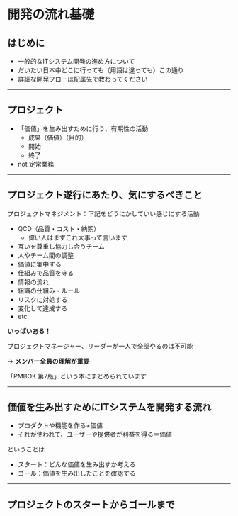 # 開発の流れ基礎

## はじめに
- 一般的なITシステム開発の進め方について
- だいたい日本中どこに行っても（用語は違っても）この通り
- 詳細な開発フローは配属先で教わってください

----

## プロジェクト
- 「価値」を生み出すために行う、有期性の活動
  - 成果（価値）（目的）
  - 開始
  - 終了
- not 定常業務


----

## プロジェクト遂行にあたり、気にするべきこと

プロジェクトマネジメント：下記をどうにかしていい感じにする活動

- QCD（品質・コスト・納期）
  - 偉い人はまずこれ大事って言います
- 互いを尊重し協力し合うチーム
- 人やチーム間の調整
- 価値に集中する
- 仕組みで品質を守る
- 情報の流れ
- 組織の仕組み・ルール
- リスクに対処する
- 変化して達成する
- etc.

**いっぱいある！**

プロジェクトマネージャー、リーダーが一人で全部やるのは不可能

→ **メンバー全員の理解が重要**

「PMBOK 第7版」という本にまとめられています

----

##  価値を生み出すためにITシステムを開発する流れ

- プロダクトや機能を作る≠価値
- それが使われて、ユーザーや提供者が利益を得る＝価値

ということは

- スタート：どんな価値を生み出すか考える
- ゴール：価値を生み出したことを確認する

----

## プロジェクトのスタートからゴールまで




